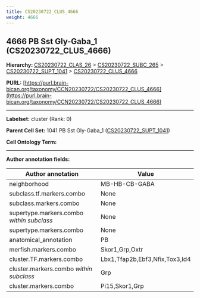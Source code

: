 ```yaml
---
title: CS20230722_CLUS_4666
weight: 4666
---
```

## 4666 PB Sst Gly-Gaba_1 (CS20230722_CLUS_4666)
<b>Hierarchy: </b>
[CS20230722_CLAS_26](../CS20230722_CLAS_26) >
[CS20230722_SUBC_265](../CS20230722_SUBC_265) >
[CS20230722_SUPT_1041](../CS20230722_SUPT_1041) >
[CS20230722_CLUS_4666](../CS20230722_CLUS_4666)

**PURL:** [https://purl.brain-bican.org/taxonomy/CCN20230722/CS20230722_CLUS_4666](https://purl.brain-bican.org/taxonomy/CCN20230722/CS20230722_CLUS_4666)

---


**Labelset:** cluster (Rank: 0)

**Parent Cell Set:** 1041 PB Sst Gly-Gaba_1 ([CS20230722_SUPT_1041](../CS20230722_SUPT_1041))



**Cell Ontology Term:** 

[MARKER GENES.]: #


---

[TRANSFERRED ANNOTATIONS.]: #


[AUTHOR ANNOTATION FIELDS.]: #


**Author annotation fields:**

| Author annotation | Value |
|-------------------|-------|
|neighborhood|MB-HB-CB-GABA|
|subclass.tf.markers.combo|None|
|subclass.markers.combo|None|
|supertype.markers.combo _within subclass_|None|
|supertype.markers.combo|None|
|anatomical_annotation|PB|
|merfish.markers.combo|Skor1,Grp,Oxtr|
|cluster.TF.markers.combo|Lbx1,Tfap2b,Ebf3,Nfix,Tox3,Id4|
|cluster.markers.combo _within subclass_|Grp|
|cluster.markers.combo|Pi15,Skor1,Grp|
